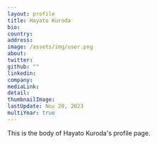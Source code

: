 ```yaml
---
layout: profile
title: Hayato Kuroda
bio: 
country: 
address: 
image: /assets/img/user.png
about: 
twitter:
github: ""
linkedin:
company: 
mediaLink:
detail: 
thumbnailImage:
lastUpdate: Nov 20, 2023
multiYear: true
---
```


This is the body of Hayato Kuroda's profile page.
